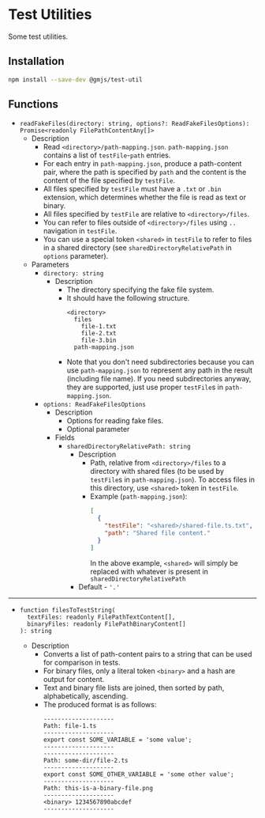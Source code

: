 # Test Utilities

Some test utilities.

## Installation

```bash
npm install --save-dev @gmjs/test-util
```

## Functions

- `readFakeFiles(directory: string, options?: ReadFakeFilesOptions): Promise<readonly FilePathContentAny[]>`
  - Description
    - Read `<directory>/path-mapping.json`. `path-mapping.json` contains a list of `testFile`-`path` entries.
    - For each entry in `path-mapping.json`, produce a path-content pair, where the path is specified by `path` and the content is the content of the file specified by `testFile`.
    - All files specified by `testFile` must have a `.txt` or `.bin` extension, which determines whether the file is read as text or binary.
    - All files specified by `testFile` are relative to `<directory>/files`.
    - You can refer to files outside of `<directory>/files` using `..` navigation in `testFile`.
    - You can use a special token `<shared>` in `testFile` to refer to files in a shared directory (see `sharedDirectoryRelativePath` in `options` parameter).
  - Parameters
    - `directory: string`
      - Description
        - The directory specifying the fake file system.
        - It should have the following structure.
          ```
          <directory>
            files
              file-1.txt
              file-2.txt
              file-3.bin
            path-mapping.json
          ```
        - Note that you don't need subdirectories because you can use `path-mapping.json` to represent any path in the result (including file name). If you need subdirectories anyway, they are supported, just use proper `testFile`s in `path-mapping.json`.
    - `options: ReadFakeFilesOptions`
      - Description
        - Options for reading fake files.
        - Optional parameter
      - Fields
        - `sharedDirectoryRelativePath: string`
          - Description
            - Path, relative from `<directory>/files` to a directory with shared files (to be used by `testFile`s in `path-mapping.json`). To access files in this directory, use `<shared>` token in `testFile`.
            - Example (`path-mapping.json`):
              ```json
              [
                {
                  "testFile": "<shared>/shared-file.ts.txt",
                  "path": "Shared file content."
                }
              ]
              ```
              In the above example, `<shared>` will simply be replaced with whatever is present in `sharedDirectoryRelativePath`
          - Default - `'.'`

---

- ```
  function filesToTestString(
    textFiles: readonly FilePathTextContent[],
    binaryFiles: readonly FilePathBinaryContent[]
  ): string
  ```
  - Description
    - Converts a list of path-content pairs to a string that can be used for comparison in tests.
    - For binary files, only a literal token `<binary>` and a hash are output for content.
    - Text and binary file lists are joined, then sorted by path, alphabetically, ascending.
    - The produced format is as follows:
      ```
      --------------------
      Path: file-1.ts
      --------------------
      export const SOME_VARIABLE = 'some value';
      --------------------
      --------------------
      Path: some-dir/file-2.ts
      --------------------
      export const SOME_OTHER_VARIABLE = 'some other value';
      --------------------
      Path: this-is-a-binary-file.png
      --------------------
      <binary> 1234567890abcdef
      --------------------
      ```
